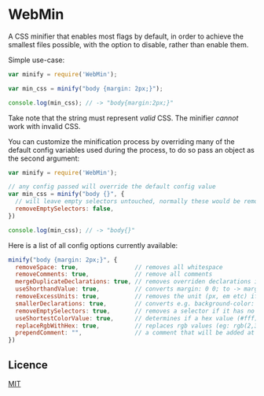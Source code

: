 # WebMin
A CSS  minifier that enables most flags by default, in order to achieve the smallest
files possible, with the option to disable, rather than enable them.
<!-- A combined CSS and HTML minifier (website minifier) that enables most flags by default in order to achieve the smallest
files possible, with the option to disable, rather than enable them. -->
<!-- An opiniated minifier that combined html and css minification, enabling most flags by default  -->

<!-- HTML and CSS is linked. By minifying the in the same collective process the file size can be made smaller. -->
<!-- // if make avail for browser, babelify the dist to not use findIndex? create dist build system
// to build run npm install after clone/download -->
<!-- #### Main reasons to use:
- Smaller files than other minifiers, i.e. <a href>Uglify</a>, <a href>MinCSS</a> (even when minifying CSS standalone)
- Combines two processes html and CSS minfication into one single process/command (with options to minify each individually) -->

<!-- // add my minfiier as a webtool? give link  -->
<!-- // matelrized huge - autoamte removal, cant calc all spec - print or log what we removed? and line?
// materlizd only css -->

<!-- advertize the fact that all the boolean config variables creates high customizability? control over process? also add mixin pattern for it? -->





<!-- For use in node project: -->
<!-- ## Install
```shell
npm install WebMin --save
``` -->
<!-- it also serves as a tool that increases perfrmance. download/init AND exe sicne we remove empty sel (which must be blinked)   -->
<!-- might be unsafe because they can change the behviour of app -->

<!-- If use CSS lib. Dont used minified version. Minify using this.! -->

<!-- A minfiier for wbsites. not just css! -->

<!-- waht ppl want. waht ppl need.
smaller/betetr -->

<!-- setting some to false might dramatically decrease execution speed. -->

<!-- confi file?   -->

<!-- #Use as CLi
# Api
# can also be run as browser - host? -->

<!-- written to make smallest files, everything done for that -->

Simple use-case:

<!-- version that reads and writes to help make clear for novice? cli must do it atleast, since cmd, file with yarg? shebang? -->
```js
var minify = require('WebMin');

var min_css = minify("body {margin: 2px;}");

console.log(min_css); // -> "body{margin:2px;}"
```

Take note that the string must represent _valid_ CSS. The minifier _cannot_ work with invalid CSS.

You can customize the minification process by overriding many of the default config variables used
during the process, to do so pass an object as the second argument:

```js
var minify = require('WebMin');

// any config passed will override the default config value
var min_css = minify("body {}", {
  // will leave empty selectors untouched, normally these would be removed during minification
  removeEmptySelectors: false,
})

console.log(min_css); // -> "body{}"
```

Here is a list of all config options currently available:

```js
minify("body {margin: 2px;}", {
  removeSpace: true,                // removes all whitespace
  removeComments: true,             // remove all comments
  mergeDuplicateDeclarations: true, // removes overriden declarations in a selector
  useShorthandValue: true,          // converts margin: 0 0; to -> margin: 0;
  removeExcessUnits: true,          // removes the unit (px, em etc) if the number does not require it (e.g. 0px -> 0)
  smallerDeclarations: true,        // converts e.g. background-color: red; -> background: red;
  removeEmptySelectors: true,       // removes a selector if it has no declarations
  useShortestColorValue: true,      // determines if a hex value (#fff) or colorname (white) is shortest, and uses it
  replaceRgbWithHex: true,          // replaces rgb values (eg: rgb(2,3,5) or rgba(2,3,5,.5)) values with a shorter hex value instead (also inc compat?)
  prependComment: "",               // a comment that will be added at the start of the minified CSS. e.g: "\n/* Am important comment */\n"
})
```

## Licence
<a href="https://github.com/RikhartBekkevold/WebMin/blob/main/LICENSE.md">MIT</a>




<!-- removeOverridenDeclarations: true, // removes any sort of need for manually checking! the minifier can detect if something is uneccessary -->

<!-- // replace only what is safe. so never problem atleast. say which verison of CSS it follows. a full list somwhere? -->
<!-- CSS has to be legal. -->

<!-- diff install for cli and api version?   -->

<!-- # CLI
If use as cli pass the obejc tprops as flags
install globally for it?

```shell
npm install SheetMin -g
```

```shell
program cmd --useShorthandValue: true
``` -->
<!-- take from html-minfier gh? -->
